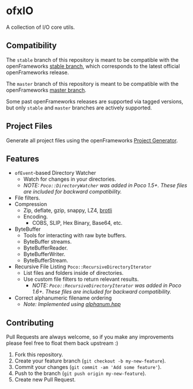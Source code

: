 ofxIO
=========

A collection of I/O core utils.

## Compatibility
The `stable` branch of this repository is meant to be compatible with the openFrameworks [stable branch](https://github.com/openframeworks/openFrameworks/tree/stable), which corresponds to the latest official openFrameworks release.

The `master` branch of this repository is meant to be compatible with the openFrameworks [master branch](https://github.com/openframeworks/openFrameworks/tree/master).

Some past openFrameworks releases are supported via tagged versions, but only `stable` and `master` branches are actively supported.

## Project Files

Generate all project files using the openFrameworks [Project Generator](http://openframeworks.cc/learning/01_basics/how_to_add_addon_to_project/).

## Features
- `ofEvent`-based Directory Watcher
  - Watch for changes in your directories.
  - _NOTE: `Poco::DirectoryWatcher` was added in Poco 1.5+.  These files are included for backward compatibility._
- File filters.
- Compression
  - Zip, deflate, gzip, snappy, LZ4, [brotli](https://github.com/google/brotli)
  - Encoding.
    - COBS, SLIP, Hex Binary, Base64, etc.
- ByteBuffer
  - Tools for interacting with raw byte buffers.
  - ByteBuffer streams.
  - ByteBufferReader.
  - ByteBufferWriter.
  - ByteBufferStream.
- Recursive File Listing `Poco::RecursiveDirectoryIterator`
  - List files and folders inside of directories.
  - Use custom file filters to return relevant results.
    - _NOTE: `Poco::RecursiveDirectoryIterator` was added in Poco 1.6+.  These files are included for backward compatibility._
- Correct alphanumeric filename ordering
  - _Note: Implemented using [alphanum.hpp](http://www.davekoelle.com/files/alphanum.hpp)_

## Contributing

Pull Requests are always welcome, so if you make any improvements please feel free to float them back upstream :)

1. Fork this repository.
2. Create your feature branch (`git checkout -b my-new-feature`).
3. Commit your changes (`git commit -am 'Add some feature'`).
4. Push to the branch (`git push origin my-new-feature`).
5. Create new Pull Request.
